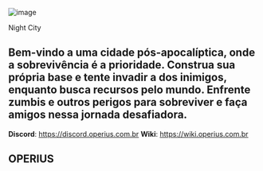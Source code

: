 ![image](https://user-images.githubusercontent.com/62969752/221251778-9c76ad2b-900a-4448-95b2-f6fe1070c3fb.png)

Night City

Bem-vindo a uma cidade pós-apocalíptica, onde a sobrevivência é a prioridade. Construa sua própria base e tente invadir a dos inimigos, enquanto busca recursos pelo mundo. Enfrente zumbis e outros perigos para sobreviver e faça amigos nessa jornada desafiadora.
---
**Discord**: https://discord.operius.com.br 
**Wiki**: https://wiki.operius.com.br

OPERIUS
---
